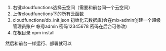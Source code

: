 1. 右键cloudfunctions选择云空间（需要和前台同一个云空间）
2. 上传cloudfunctions下的所有云函数
3. cloudfunctions/db_init.json 初始化云数据库(会在mix-admin创建一个超级管理员账户 帐号admin 密码12345678 密码在后台可修改)
4. 在根目录 npm install

然后和前台一样运行、部署就可以